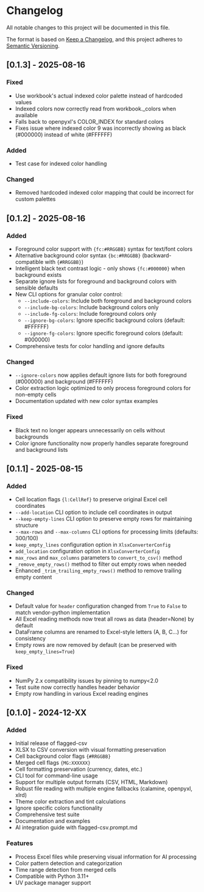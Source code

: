 # Changelog

All notable changes to this project will be documented in this file.

The format is based on [Keep a Changelog](https://keepachangelog.com/en/1.0.0/),
and this project adheres to [Semantic Versioning](https://semver.org/spec/v2.0.0.html).

## [0.1.3] - 2025-08-16

### Fixed
- Use workbook's actual indexed color palette instead of hardcoded values
- Indexed colors now correctly read from workbook._colors when available
- Falls back to openpyxl's COLOR_INDEX for standard colors
- Fixes issue where indexed color 9 was incorrectly showing as black (#000000) instead of white (#FFFFFF)

### Added
- Test case for indexed color handling

### Changed
- Removed hardcoded indexed color mapping that could be incorrect for custom palettes

## [0.1.2] - 2025-08-16

### Added
- Foreground color support with `{fc:#RRGGBB}` syntax for text/font colors
- Alternative background color syntax `{bc:#RRGGBB}` (backward-compatible with `{#RRGGBB}`)
- Intelligent black text contrast logic - only shows `{fc:#000000}` when background exists
- Separate ignore lists for foreground and background colors with sensible defaults
- New CLI options for granular color control:
  - `--include-colors`: Include both foreground and background colors
  - `--include-bg-colors`: Include background colors only
  - `--include-fg-colors`: Include foreground colors only
  - `--ignore-bg-colors`: Ignore specific background colors (default: #FFFFFF)
  - `--ignore-fg-colors`: Ignore specific foreground colors (default: #000000)
- Comprehensive tests for color handling and ignore defaults

### Changed
- `--ignore-colors` now applies default ignore lists for both foreground (#000000) and background (#FFFFFF)
- Color extraction logic optimized to only process foreground colors for non-empty cells
- Documentation updated with new color syntax examples

### Fixed
- Black text no longer appears unnecessarily on cells without backgrounds
- Color ignore functionality now properly handles separate foreground and background lists

## [0.1.1] - 2025-08-15

### Added
- Cell location flags `{l:CellRef}` to preserve original Excel cell coordinates
- `--add-location` CLI option to include cell coordinates in output
- `--keep-empty-lines` CLI option to preserve empty rows for maintaining structure
- `--max-rows` and `--max-columns` CLI options for processing limits (defaults: 300/100)
- `keep_empty_lines` configuration option in `XlsxConverterConfig`
- `add_location` configuration option in `XlsxConverterConfig`
- `max_rows` and `max_columns` parameters to `convert_to_csv()` method
- `_remove_empty_rows()` method to filter out empty rows when needed
- Enhanced `_trim_trailing_empty_rows()` method to remove trailing empty content

### Changed
- Default value for `header` configuration changed from `True` to `False` to match vendor-python implementation
- All Excel reading methods now treat all rows as data (header=None) by default
- DataFrame columns are renamed to Excel-style letters (A, B, C...) for consistency
- Empty rows are now removed by default (can be preserved with `keep_empty_lines=True`)

### Fixed
- NumPy 2.x compatibility issues by pinning to numpy<2.0
- Test suite now correctly handles header behavior
- Empty row handling in various Excel reading engines

## [0.1.0] - 2024-12-XX

### Added
- Initial release of flagged-csv
- XLSX to CSV conversion with visual formatting preservation
- Cell background color flags `{#RRGGBB}`
- Merged cell flags `{MG:XXXXXX}`
- Cell formatting preservation (currency, dates, etc.)
- CLI tool for command-line usage
- Support for multiple output formats (CSV, HTML, Markdown)
- Robust file reading with multiple engine fallbacks (calamine, openpyxl, xlrd)
- Theme color extraction and tint calculations
- Ignore specific colors functionality
- Comprehensive test suite
- Documentation and examples
- AI integration guide with flagged-csv.prompt.md

### Features
- Process Excel files while preserving visual information for AI processing
- Color pattern detection and categorization
- Time range detection from merged cells
- Compatible with Python 3.11+
- UV package manager support